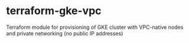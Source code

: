# terraform-gke-vpc

Terraform module for provisioning of GKE cluster with VPC-native nodes and private networking (no public IP addresses)